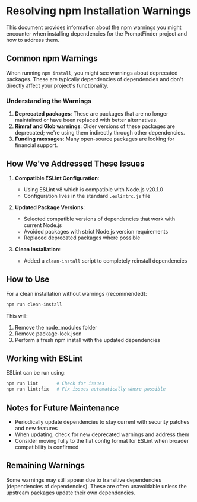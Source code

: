 # Resolving npm Installation Warnings

This document provides information about the npm warnings you might encounter when installing dependencies for the PromptFinder project and how to address them.

## Common npm Warnings

When running `npm install`, you might see warnings about deprecated packages. These are typically dependencies of dependencies and don't directly affect your project's functionality.

### Understanding the Warnings

1. **Deprecated packages**: These are packages that are no longer maintained or have been replaced with better alternatives.
2. **Rimraf and Glob warnings**: Older versions of these packages are deprecated; we're using them indirectly through other dependencies.
3. **Funding messages**: Many open-source packages are looking for financial support.

## How We've Addressed These Issues

1. **Compatible ESLint Configuration**:
   - Using ESLint v8 which is compatible with Node.js v20.1.0
   - Configuration lives in the standard `.eslintrc.js` file

2. **Updated Package Versions**:
   - Selected compatible versions of dependencies that work with current Node.js
   - Avoided packages with strict Node.js version requirements
   - Replaced deprecated packages where possible

3. **Clean Installation**:
   - Added a `clean-install` script to completely reinstall dependencies

## How to Use

For a clean installation without warnings (recommended):

```bash
npm run clean-install
```

This will:

1. Remove the node_modules folder
2. Remove package-lock.json
3. Perform a fresh npm install with the updated dependencies

## Working with ESLint

ESLint can be run using:

```bash
npm run lint       # Check for issues
npm run lint:fix   # Fix issues automatically where possible
```

## Notes for Future Maintenance

- Periodically update dependencies to stay current with security patches and new features
- When updating, check for new deprecated warnings and address them
- Consider moving fully to the flat config format for ESLint when broader compatibility is confirmed

## Remaining Warnings

Some warnings may still appear due to transitive dependencies (dependencies of dependencies). These are often unavoidable unless the upstream packages update their own dependencies.
